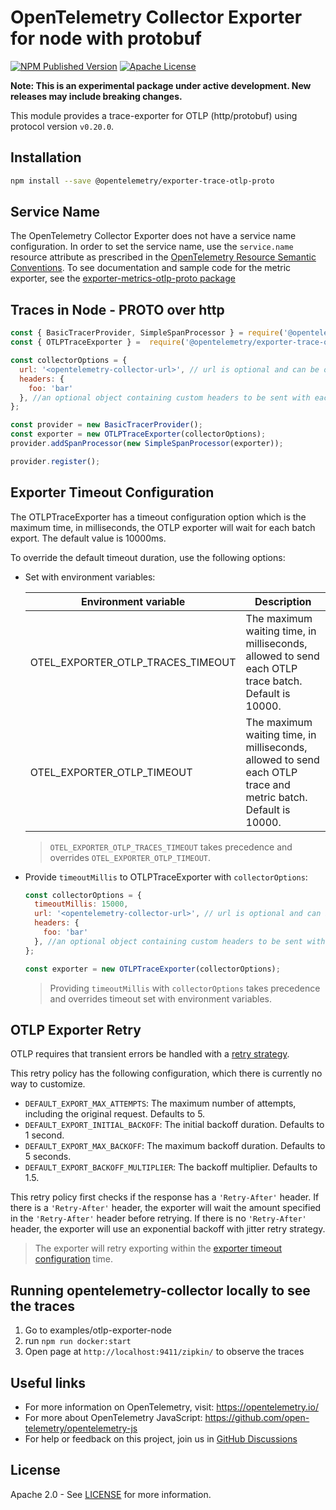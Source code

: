 # OpenTelemetry Collector Exporter for node with protobuf

[![NPM Published Version][npm-img]][npm-url]
[![Apache License][license-image]][license-image]

**Note: This is an experimental package under active development. New releases may include breaking changes.**

This module provides a trace-exporter for OTLP (http/protobuf) using protocol version `v0.20.0`.

## Installation

```bash
npm install --save @opentelemetry/exporter-trace-otlp-proto
```

## Service Name

The OpenTelemetry Collector Exporter does not have a service name configuration.
In order to set the service name, use the `service.name` resource attribute as prescribed in the [OpenTelemetry Resource Semantic Conventions][semconv-resource-service-name].
To see documentation and sample code for the metric exporter, see the [exporter-metrics-otlp-proto package][metrics-exporter-url]

## Traces in Node - PROTO over http

```js
const { BasicTracerProvider, SimpleSpanProcessor } = require('@opentelemetry/sdk-trace-base');
const { OTLPTraceExporter } =  require('@opentelemetry/exporter-trace-otlp-proto');

const collectorOptions = {
  url: '<opentelemetry-collector-url>', // url is optional and can be omitted - default is http://localhost:4318/v1/traces
  headers: {
    foo: 'bar'
  }, //an optional object containing custom headers to be sent with each request will only work with http
};

const provider = new BasicTracerProvider();
const exporter = new OTLPTraceExporter(collectorOptions);
provider.addSpanProcessor(new SimpleSpanProcessor(exporter));

provider.register();

```

## Exporter Timeout Configuration

The OTLPTraceExporter has a timeout configuration option which is the maximum time, in milliseconds, the OTLP exporter will wait for each batch export. The default value is 10000ms.

To override the default timeout duration, use the following options:

- Set with environment variables:

  | Environment variable | Description |
  |----------------------|-------------|
  | OTEL_EXPORTER_OTLP_TRACES_TIMEOUT | The maximum waiting time, in milliseconds, allowed to send each OTLP trace batch. Default is 10000. |
  | OTEL_EXPORTER_OTLP_TIMEOUT | The maximum waiting time, in milliseconds, allowed to send each OTLP trace and metric batch. Default is 10000. |

  > `OTEL_EXPORTER_OTLP_TRACES_TIMEOUT` takes precedence and overrides `OTEL_EXPORTER_OTLP_TIMEOUT`.

- Provide `timeoutMillis` to OTLPTraceExporter with `collectorOptions`:

  ```js
  const collectorOptions = {
    timeoutMillis: 15000,
    url: '<opentelemetry-collector-url>', // url is optional and can be omitted - default is http://localhost:4318/v1/traces
    headers: {
      foo: 'bar'
    }, //an optional object containing custom headers to be sent with each request will only work with http
  };

  const exporter = new OTLPTraceExporter(collectorOptions);
  ```

  > Providing `timeoutMillis` with `collectorOptions` takes precedence and overrides timeout set with environment variables.

## OTLP Exporter Retry

OTLP requires that transient errors be handled with a [retry strategy](https://github.com/open-telemetry/opentelemetry-specification/blob/main/specification/protocol/exporter.md#retry).

This retry policy has the following configuration, which there is currently no way to customize.

- `DEFAULT_EXPORT_MAX_ATTEMPTS`: The maximum number of attempts, including the original request. Defaults to 5.
- `DEFAULT_EXPORT_INITIAL_BACKOFF`: The initial backoff duration. Defaults to 1 second.
- `DEFAULT_EXPORT_MAX_BACKOFF`: The maximum backoff duration. Defaults to 5 seconds.
- `DEFAULT_EXPORT_BACKOFF_MULTIPLIER`: The backoff multiplier. Defaults to 1.5.

This retry policy first checks if the response has a `'Retry-After'` header. If there is a `'Retry-After'` header, the exporter will wait the amount specified in the `'Retry-After'` header before retrying. If there is no `'Retry-After'` header, the exporter will use an exponential backoff with jitter retry strategy.

  > The exporter will retry exporting within the [exporter timeout configuration](#Exporter-Timeout-Configuration) time.

## Running opentelemetry-collector locally to see the traces

1. Go to examples/otlp-exporter-node
2. run `npm run docker:start`
3. Open page at `http://localhost:9411/zipkin/` to observe the traces

## Useful links

- For more information on OpenTelemetry, visit: <https://opentelemetry.io/>
- For more about OpenTelemetry JavaScript: <https://github.com/open-telemetry/opentelemetry-js>
- For help or feedback on this project, join us in [GitHub Discussions][discussions-url]

## License

Apache 2.0 - See [LICENSE][license-url] for more information.

[discussions-url]: https://github.com/open-telemetry/opentelemetry-js/discussions
[license-url]: https://github.com/open-telemetry/opentelemetry-js/blob/main/LICENSE
[license-image]: https://img.shields.io/badge/license-Apache_2.0-green.svg?style=flat
[npm-url]: https://www.npmjs.com/package/@opentelemetry/exporter-trace-otlp-proto
[npm-img]: https://badge.fury.io/js/%40opentelemetry%2Fexporter-trace-otlp-proto.svg
[opentelemetry-collector-url]: https://github.com/open-telemetry/opentelemetry-collector
[semconv-resource-service-name]: https://github.com/open-telemetry/opentelemetry-specification/blob/main/specification/resource/semantic_conventions/README.md#service
[metrics-exporter-url]: https://github.com/open-telemetry/opentelemetry-js/tree/main/experimental/packages/opentelemetry-exporter-metrics-otlp-proto
